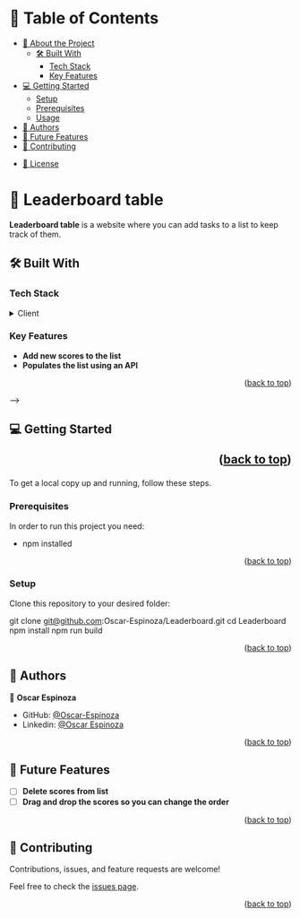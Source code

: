 <a name="readme-top"></a>

<!-- TABLE OF CONTENTS -->

# 📗 Table of Contents

- [📖 About the Project](#about-project)
  - [🛠 Built With](#built-with)
    - [Tech Stack](#tech-stack)
    - [Key Features](#key-features)
  <!-- - [🚀 Live Demo](#live-demo) -->
- [💻 Getting Started](#getting-started)
  - [Setup](#setup)
  - [Prerequisites](#prerequisites)
  <!-- - [Install](#install) -->
  - [Usage](#usage)
  <!-- - [Run tests](#run-tests) -->
  <!-- - [Deployment](#triangular_flag_on_post-deployment) -->
- [👥 Authors](#authors)
- [🔭 Future Features](#future-features)
- [🤝 Contributing](#contributing)
<!-- - [⭐️ Show your support](#support)
- [🙏 Acknowledgements](#acknowledgements)
- [❓ FAQ](#faq) -->
- [📝 License](#license)

<!-- PROJECT DESCRIPTION -->

# 📖 Leaderboard table <a name="about-project"></a>


**Leaderboard table** is a website where you can add tasks to a list to keep track of them.

## 🛠 Built With <a name="built-with"></a>

### Tech Stack <a name="tech-stack"></a>

<details>
  <summary>Client</summary>
  <ul>
    <li><a href="">Javascript</a></li>
    <li><a href="">HTML</a></li>
    <li><a href="">CSS</a></li>
    <li><a href="">Sass</a></li>
    <li><a href="">Webpack</a></li>
  </ul>
</details>

<!-- Features -->

### Key Features <a name="key-features"></a>

- **Add new scores to the list**
- **Populates the list using an API**

<p align="right">(<a href="#readme-top">back to top</a>)</p>

<!-- - [Live Demo Link](https://yourdeployedapplicationlink.com) -->

<!-- <p align="right">(<a href="#readme-top">back to top</a>)</p> --> -->

<!-- GETTING STARTED -->

## 💻 Getting Started <a name="getting-started"></a> <p align="right">(<a href="#readme-top">back to top</a>)</p>

To get a local copy up and running, follow these steps.

### Prerequisites

In order to run this project you need:

- npm installed

<p align="right">(<a href="#readme-top">back to top</a>)</p>

### Setup

Clone this repository to your desired folder:

  git clone git@github.com:Oscar-Espinoza/Leaderboard.git
  cd Leaderboard
  npm install
  npm run build

<p align="right">(<a href="#readme-top">back to top</a>)</p>

<!-- ### Usage

To run the project, execute the following command:

 npm run dev

<p align="right">(<a href="#readme-top">back to top</a>)</p> -->

## 👥 Authors <a name="authors"></a>

👤 **Oscar Espinoza**

- GitHub: [@Oscar-Espinoza](https://github.com/Oscar-Espinoza)
- Linkedin: [@Oscar Espinoza](https://www.linkedin.com/in/oscar-espinoza-68a398a8)

<p align="right">(<a href="#readme-top">back to top</a>)</p>

<!-- FUTURE FEATURES -->

## 🔭 Future Features <a name="future-features"></a>

- [ ] **Delete scores from list**
- [ ] **Drag and drop the scores so you can change the order**

<p align="right">(<a href="#readme-top">back to top</a>)</p>

<!-- CONTRIBUTING -->

## 🤝 Contributing <a name="contributing"></a>

Contributions, issues, and feature requests are welcome!

Feel free to check the [issues page](https://github.com/Oscar-Espinoza/Leaderboard/issues).

<p align="right">(<a href="#readme-top">back to top</a>)</p>

<!-- ## 📝 License <a name="license"></a>

This project is [MIT](./LICENSE) licensed. -->

<!-- <p align="right">(<a href="#readme-top">back to top</a>)</p> -->
